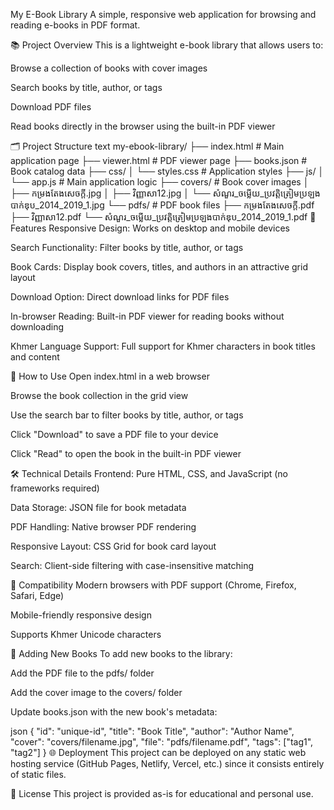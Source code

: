 My E-Book Library
A simple, responsive web application for browsing and reading e-books in PDF format.

📚 Project Overview
This is a lightweight e-book library that allows users to:

Browse a collection of books with cover images

Search books by title, author, or tags

Download PDF files

Read books directly in the browser using the built-in PDF viewer

🗂️ Project Structure
text
my-ebook-library/
├── index.html          # Main application page
├── viewer.html         # PDF viewer page
├── books.json          # Book catalog data
├── css/
│   └── styles.css      # Application styles
├── js/
│   └── app.js          # Main application logic
├── covers/             # Book cover images
│   ├── កម្រងតែងសេចក្តី.jpg
│   ├── វិញ្ញាសា12.jpg
│   └── សំណួរ_ចម្លើយ_ប្រវត្តិត្រៀមប្រឡងបាក់ឌុប_2014_2019_1.jpg
└── pdfs/               # PDF book files
    ├── កម្រងតែងសេចក្តី.pdf
    ├── វិញ្ញាសា12.pdf
    └── សំណួរ_ចម្លើយ_ប្រវត្តិត្រៀមប្រឡងបាក់ឌុប_2014_2019_1.pdf
🚀 Features
Responsive Design: Works on desktop and mobile devices

Search Functionality: Filter books by title, author, or tags

Book Cards: Display book covers, titles, and authors in an attractive grid layout

Download Option: Direct download links for PDF files

In-browser Reading: Built-in PDF viewer for reading books without downloading

Khmer Language Support: Full support for Khmer characters in book titles and content

📖 How to Use
Open index.html in a web browser

Browse the book collection in the grid view

Use the search bar to filter books by title, author, or tags

Click "Download" to save a PDF file to your device

Click "Read" to open the book in the built-in PDF viewer

🛠️ Technical Details
Frontend: Pure HTML, CSS, and JavaScript (no frameworks required)

Data Storage: JSON file for book metadata

PDF Handling: Native browser PDF rendering

Responsive Layout: CSS Grid for book card layout

Search: Client-side filtering with case-insensitive matching

📱 Compatibility
Modern browsers with PDF support (Chrome, Firefox, Safari, Edge)

Mobile-friendly responsive design

Supports Khmer Unicode characters

📝 Adding New Books
To add new books to the library:

Add the PDF file to the pdfs/ folder

Add the cover image to the covers/ folder

Update books.json with the new book's metadata:

json
{
  "id": "unique-id",
  "title": "Book Title",
  "author": "Author Name",
  "cover": "covers/filename.jpg",
  "file": "pdfs/filename.pdf",
  "tags": ["tag1", "tag2"]
}
🌐 Deployment
This project can be deployed on any static web hosting service (GitHub Pages, Netlify, Vercel, etc.) since it consists entirely of static files.

📄 License
This project is provided as-is for educational and personal use.